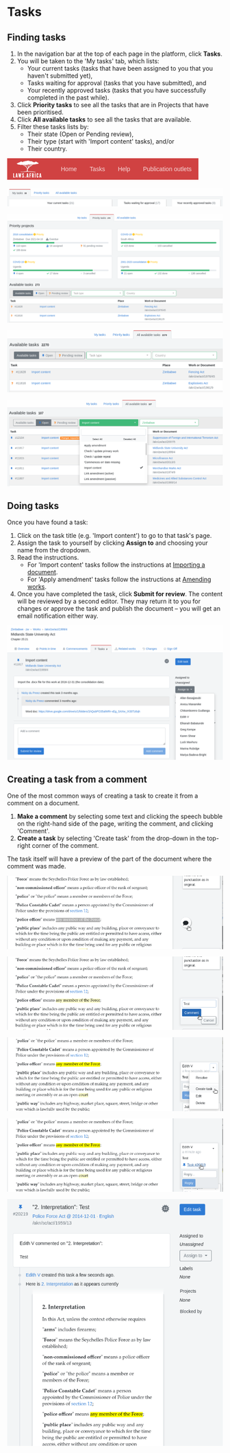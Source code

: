 # Tasks

## Finding tasks

1. In the navigation bar at the top of each page in the platform, click **Tasks**.
2. You will be taken to the 'My tasks' tab, which lists:
   * Your current tasks (tasks that have been assigned to you that you haven't submitted yet),
   * Tasks waiting for approval (tasks that you have submitted), and
   * Your recently approved tasks (tasks that you have successfully completed in the past while).
3. Click **Priority tasks** to see all the tasks that are in Projects that have been prioritised.
4. Click **All available tasks** to see all the tasks that are available.
5. Filter these tasks lists by:&#x20;
   * Their state (Open or Pending review),
   * Their type (start with 'Import content' tasks), and/or
   * Their country.

![The navigation bar](<../.gitbook/assets/image (157).png>)

![The 'My tasks' tab](<../.gitbook/assets/image (179).png>)

![The 'priority tasks' tab](<../.gitbook/assets/image (181).png>)

![The 'All available tasks' tab](<../.gitbook/assets/image (169).png>)

![Tasks filtered to 'Open', 'Import content', 'Zimbabwe'](<../.gitbook/assets/image (149).png>)

## Doing tasks

Once you have found a task:

1. Click on the task title (e.g. 'Import content') to go to that task's page.
2. Assign the task to yourself by clicking **Assign to** and choosing your name from the dropdown.
3. Read the instructions.
   * For 'Import content' tasks follow the instructions at [Importing a document](importing-a-document.md).
   * For 'Apply amendment' tasks follow the instructions at [Amending works](../managing-works/amending-works/).
4. Once you have completed the task, click **Submit for review**. The content will be reviewed by a second editor. They may return it to you for changes or approve the task and publish the document – you will get an email notification either way.

![An 'Import content' task](<../.gitbook/assets/image (154).png>)

## Creating a task from a comment

One of the most common ways of creating a task to create it from a comment on a document.

1. **Make a comment** by selecting some text and clicking the speech bubble on the right-hand side of the page, writing the comment, and clicking 'Comment'.
2. **Create a task** by selecting 'Create task' from the drop-down in the top-right corner of the comment.

The task itself will have a preview of the part of the document where the comment was made.

![](<../.gitbook/assets/image (216) (1) (1) (1).png>)

![](<../.gitbook/assets/image (212) (1).png>)

![](<../.gitbook/assets/image (213) (1).png>)

![](<../.gitbook/assets/image (211) (1) (1).png>)

![](<../.gitbook/assets/image (215) (1).png>)
